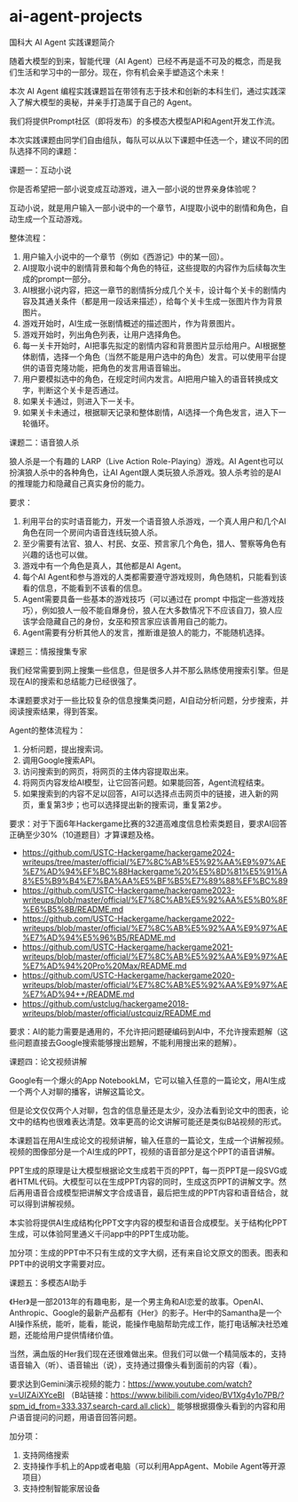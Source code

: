 # ai-agent-projects

国科大 AI Agent 实践课题简介

随着大模型的到来，智能代理（AI Agent）已经不再是遥不可及的概念，而是我们生活和学习中的一部分。现在，你有机会亲手塑造这个未来！

本次 AI Agent 编程实践课题旨在带领有志于技术和创新的本科生们，通过实践深入了解大模型的奥秘，并亲手打造属于自己的 Agent。

我们将提供Prompt社区（即将发布）的多模态大模型API和Agent开发工作流。

本次实践课题由同学们自由组队，每队可以从以下课题中任选一个，建议不同的团队选择不同的课题：

课题一：互动小说

你是否希望把一部小说变成互动游戏，进入一部小说的世界亲身体验呢？

互动小说，就是用户输入一部小说中的一个章节，AI提取小说中的剧情和角色，自动生成一个互动游戏。

整体流程：
1.	用户输入小说中的一个章节（例如《西游记》中的某一回）。
2.	AI提取小说中的剧情背景和每个角色的特征，这些提取的内容作为后续每次生成的prompt一部分。
3.	AI根据小说内容，把这一章节的剧情拆分成几个关卡，设计每个关卡的剧情内容及其通关条件（都是用一段话来描述），给每个关卡生成一张图片作为背景图片。
4.	游戏开始时，AI生成一张剧情概述的描述图片，作为背景图片。
5.	游戏开始时，列出角色列表，让用户选择角色。
6.	每一关卡开始时，AI把事先拟定的剧情内容和背景图片显示给用户。AI根据整体剧情，选择一个角色（当然不能是用户选中的角色）发言。可以使用平台提供的语音克隆功能，把角色的发言用语音输出。
7.	用户要模拟选中的角色，在规定时间内发言。AI把用户输入的语音转换成文字，判断这个关卡是否通过。
8.	如果关卡通过，则进入下一关卡。
9.	如果关卡未通过，根据聊天记录和整体剧情，AI选择一个角色发言，进入下一轮循环。


课题二：语音狼人杀

狼人杀是一个有趣的 LARP（Live Action Role-Playing）游戏。AI Agent也可以扮演狼人杀中的各种角色，让AI Agent跟人类玩狼人杀游戏。狼人杀考验的是AI的推理能力和隐藏自己真实身份的能力。

要求：
1.	利用平台的实时语音能力，开发一个语音狼人杀游戏，一个真人用户和几个AI角色在同一个房间内语音连线玩狼人杀。
2.	至少需要有法官、狼人、村民、女巫、预言家几个角色，猎人、警察等角色有兴趣的话也可以做。
3.	游戏中有一个角色是真人，其他都是AI Agent。
4.	每个AI Agent和参与游戏的人类都需要遵守游戏规则，角色随机，只能看到该看的信息，不能看到不该看的信息。
5.	Agent需要具备一些基本的游戏技巧（可以通过在 prompt 中指定一些游戏技巧），例如狼人一般不能自爆身份，狼人在大多数情况下不应该自刀，狼人应该学会隐藏自己的身份，女巫和预言家应该善用自己的能力。
6.	Agent需要有分析其他人的发言，推断谁是狼人的能力，不能随机选择。

课题三：情报搜集专家

我们经常需要到网上搜集一些信息，但是很多人并不那么熟练使用搜索引擎。但是现在AI的搜索和总结能力已经很强了。

本课题要求对于一些比较复杂的信息搜集类问题，AI自动分析问题，分步搜索，并阅读搜索结果，得到答案。

Agent的整体流程为：
1.	分析问题，提出搜索词。
2.	调用Google搜索API。
3.	访问搜索到的网页，将网页的主体内容提取出来。
4.	将网页内容发给AI模型，让它回答问题。如果能回答，Agent流程结束。
5.	如果搜索到的内容不足以回答，AI可以选择点击网页中的链接，进入新的网页，重复第3步；也可以选择提出新的搜索词，重复第2步。

要求：对于下面6年Hackergame比赛的32道高难度信息检索类题目，要求AI回答正确至少30%（10道题目）才算课题及格。
-	https://github.com/USTC-Hackergame/hackergame2024-writeups/tree/master/official/%E7%8C%AB%E5%92%AA%E9%97%AE%E7%AD%94%EF%BC%88Hackergame%20%E5%8D%81%E5%91%A8%E5%B9%B4%E7%BA%AA%E5%BF%B5%E7%89%88%EF%BC%89
-	https://github.com/USTC-Hackergame/hackergame2023-writeups/blob/master/official/%E7%8C%AB%E5%92%AA%E5%B0%8F%E6%B5%8B/README.md
-	https://github.com/USTC-Hackergame/hackergame2022-writeups/blob/master/official/%E7%8C%AB%E5%92%AA%E9%97%AE%E7%AD%94%E5%96%B5/README.md
-	https://github.com/USTC-Hackergame/hackergame2021-writeups/blob/master/official/%E7%8C%AB%E5%92%AA%E9%97%AE%E7%AD%94%20Pro%20Max/README.md
-	https://github.com/USTC-Hackergame/hackergame2020-writeups/blob/master/official/%E7%8C%AB%E5%92%AA%E9%97%AE%E7%AD%94++/README.md
-	https://github.com/ustclug/hackergame2018-writeups/blob/master/official/ustcquiz/README.md

要求：AI的能力需要是通用的，不允许把问题硬编码到AI中，不允许搜索题解（这些问题直接去Google搜索能够搜出题解，不能利用搜出来的题解）。

课题四：论文视频讲解

Google有一个爆火的App NotebookLM，它可以输入任意的一篇论文，用AI生成一个两个人对聊的播客，讲解这篇论文。

但是论文仅仅两个人对聊，包含的信息量还是太少，没办法看到论文中的图表，论文中的结构也很难表达清楚。效率更高的论文讲解可能还是类似B站视频的形式。

本课题旨在用AI生成论文的视频讲解，输入任意的一篇论文，生成一个讲解视频。视频的图像部分是一个AI生成的PPT，视频的语音部分是这个PPT的语音讲解。

PPT生成的原理是让大模型根据论文生成若干页的PPT，每一页PPT是一段SVG或者HTML代码。大模型可以在生成PPT内容的同时，生成这页PPT的讲解文字。然后再用语音合成模型把讲解文字合成语音，最后把生成的PPT内容和语音结合，就可以得到讲解视频。

本实验将提供AI生成结构化PPT文字内容的模型和语音合成模型。关于结构化PPT生成，可以体验阿里通义千问app中的PPT生成功能。

加分项：生成的PPT中不只有生成的文字大纲，还有来自论文原文的图表。图表和PPT中的说明文字需要对应。

课题五：多模态AI助手

《Her》是一部2013年的有趣电影，是一个男主角和AI恋爱的故事。OpenAI、Anthropic、Google的最新产品都有《Her》的影子。Her中的Samantha是一个AI操作系统，能听，能看，能说，能操作电脑帮助完成工作，能打电话解决社恐难题，还能给用户提供情绪价值。

当然，满血版的Her我们现在还很难做出来。但我们可以做一个精简版本的，支持语音输入（听）、语音输出（说），支持通过摄像头看到面前的内容（看）。

要求达到Gemini演示视频的能力：https://www.youtube.com/watch?v=UIZAiXYceBI （B站链接：https://www.bilibili.com/video/BV1Xg4y1o7PB/?spm_id_from=333.337.search-card.all.click）
能够根据摄像头看到的内容和用户语音提问的问题，用语音回答问题。

加分项：
1.	支持网络搜索
2.	支持操作手机上的App或者电脑（可以利用AppAgent、Mobile Agent等开源项目）
3.	支持控制智能家居设备

